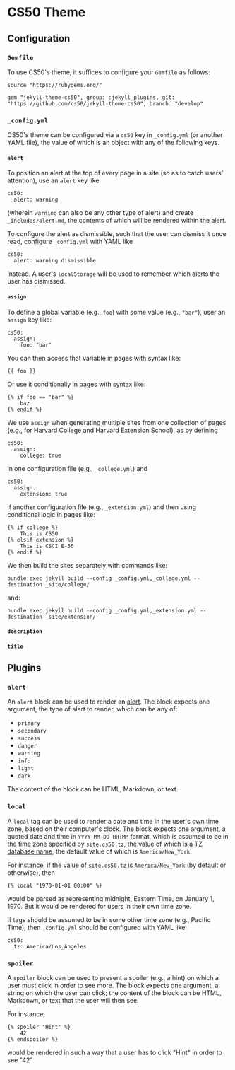 # CS50 Theme

## Configuration

### `Gemfile`

To use CS50's theme, it suffices to configure your `Gemfile` as follows:

```text
source "https://rubygems.org/"

gem "jekyll-theme-cs50", group: :jekyll_plugins, git: "https://github.com/cs50/jekyll-theme-cs50", branch: "develop"
```

### `_config.yml`

CS50's theme can be configured via a `cs50` key in `_config.yml` (or another YAML file), the value of which is an object with any of the following keys.

#### `alert`

To position an alert at the top of every page in a site (so as to catch users' attention), use an `alert` key like

```text
cs50:
  alert: warning
```

(wherein `warning` can also be any other type of alert) and create `_includes/alert.md`, the contents of which will be rendered within the alert.

To configure the alert as dismissible, such that the user can dismiss it once read, configure `_config.yml` with YAML like

```text
cs50:
  alert: warning dismissible
```

instead. A user's `localStorage` will be used to remember which alerts the user has dismissed.

#### `assign`

To define a global variable (e.g., `foo`) with some value (e.g., `"bar"`), user an `assign` key like:

```text
cs50:
  assign:
    foo: "bar"
```

You can then access that variable in pages with syntax like:

```text
{{ foo }}
```

Or use it conditionally in pages with syntax like:

```text
{% if foo == "bar" %}
    baz
{% endif %}
```

We use `assign` when generating multiple sites from one collection of pages (e.g., for Harvard College and Harvard Extension School), as by defining

```text
cs50:
  assign:
    college: true
```

in one configuration file (e.g., `_college.yml`) and

```text
cs50:
  assign:
    extension: true
```

if another configuration file (e.g., `_extension.yml`) and then using conditional logic in pages like:

```text
{% if college %}
    This is CS50
{% elsif extension %}
    This is CSCI E-50
{% endif %}
```

We then build the sites separately with commands like:

```text
bundle exec jekyll build --config _config.yml,_college.yml --destination _site/college/
```

and:

```text
bundle exec jekyll build --config _config.yml,_extension.yml --destination _site/extension/
```

#### `description`

#### `title`

## Plugins

### `alert`

An `alert` block can be used to render an [alert](https://getbootstrap.com/docs/5.1/components/alerts/). The block expects one argument, the type of alert to render, which can be any of:

* `primary`
* `secondary`
* `success`
* `danger`
* `warning`
* `info`
* `light`
* `dark`

The content of the block can be HTML, Markdown, or text.

### `local`

A `local` tag can be used to render a date and time in the user's own time zone, based on their computer's clock. The block expects one argument, a quoted date and time in `YYYY-MM-DD HH:MM` format, which is assumed to be in the time zone specified by `site.cs50.tz`, the value of which is a [TZ database name](https://en.wikipedia.org/wiki/List_of_tz_database_time_zones), the default value of which is `America/New_York`.

For instance, if the value of `site.cs50.tz` is `America/New_York` (by default or otherwise), then

```text
{% local "1970-01-01 00:00" %}
```

would be parsed as representing midnight, Eastern Time, on January 1, 1970. But it would be rendered for users in their own time zone.

If tags should be assumed to be in some other time zone (e.g., Pacific Time), then `_config.yml` should be configured with YAML like:

```text
cs50:
  tz: America/Los_Angeles
```

### `spoiler`

A `spoiler` block can be used to present a spoiler (e.g., a hint) on which a user must click in order to see more. The block expects one argument, a string on which the user can click; the content of the block can be HTML, Markdown, or text that the user will then see.

For instance,

```text
{% spoiler "Hint" %}
    42
{% endspoiler %}
```

would be rendered in such a way that a user has to click "Hint" in order to see "42".
